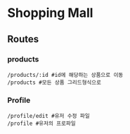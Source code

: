 # Shopping Mall

## Routes

### products

```shell
/products/:id #id에 해당하는 상품으로 이동
/products #모든 상품 그리드형식으로
```

### Profile

```shell
/profile/edit #유저 수정 파일
/profile #유저의 프로파일
```

